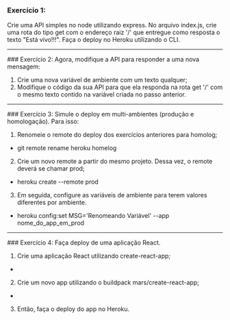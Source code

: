 ### Exercício 1:
Crie uma API simples no node utilizando express. No arquivo index.js, crie uma rota do tipo get com o endereço raiz '/' que entregue como resposta o texto "Está vivo!!!". Faça o deploy no Heroku utilizando o CLI.

<hr />
### Exercício 2:
Agora, modifique a API para responder a uma nova mensagem:

01. Crie uma nova variável de ambiente com um texto qualquer;
02. Modifique o código da sua API para que ela responda na rota get '/' com o mesmo texto contido na variável criada no passo anterior.

<hr />
### Exercício 3:
Simule o deploy em multi-ambientes (produção e homologação). Para isso:

01. Renomeie o remote do deploy dos exercícios anteriores para homolog;
  - git remote rename heroku homelog
02. Crie um novo remote a partir do mesmo projeto. Dessa vez, o remote deverá se chamar prod;
  - heroku create --remote prod 
03. Em seguida, configure as variáveis de ambiente para terem valores diferentes por ambiente.
  - heroku config:set MSG='Renomeando Variável' --app nome_do_app_em_prod

<hr />
### Exercício 4:
Faça deploy de uma aplicação React.

01. Crie uma aplicação React utilizando create-react-app;
  - 
02.  Crie um novo app utilizando o buildpack mars/create-react-app;
  - 
03.   Então, faça o deploy do app no Heroku.
